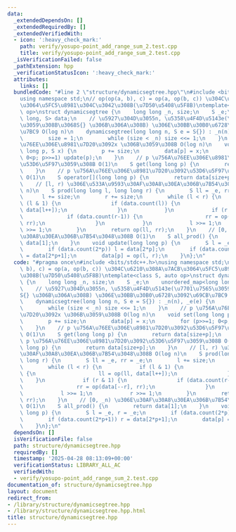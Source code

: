 ```yaml
---
data:
  _extendedDependsOn: []
  _extendedRequiredBy: []
  _extendedVerifiedWith:
  - icon: ':heavy_check_mark:'
    path: verify/yosupo-point_add_range_sum_2.test.cpp
    title: verify/yosupo-point_add_range_sum_2.test.cpp
  _isVerificationFailed: false
  _pathExtension: hpp
  _verificationStatusIcon: ':heavy_check_mark:'
  attributes:
    links: []
  bundledCode: "#line 2 \"structure/dynamicsegtree.hpp\"\n#include <bits/stdc++.h>\n\
    using namespace std;\n// op(op(a, b), c) = op(a, op(b, c)) \u304C\u6210\u308A\u7ACB\
    \u3064\u5FC5\u8981\u304C\u3042\u308B(\u7D50\u5408\u5F8B)\ntemplate<class S, auto\
    \ op>\nstruct dynamicsegtree {\n    long long _n, size;\n    S _e;\n    unordered_map<long\
    \ long, S> data;\n    // \u5927\u304D\u3055n, \u5358\u4F4D\u5143e(\u7701\u7565\
    \u3059\u308B\u3068S{} \u306B\u306A\u308B) \u306E\u30BB\u30B0\u6728\u3092\u69CB\
    \u7BC9 O(log n)\n    dynamicsegtree(long long n, S e = S{}) : _n(n), _e(e) {\n\
    \        size = 1;\n        while (size < _n) size <<= 1;\n    }\n    // p \u756A\
    \u76EE\u306E\u8981\u7D20\u3092x \u306B\u3059\u308B O(log n)\n    void set(long\
    \ long p, S x) {\n        p += size;\n        data[p] = x;\n        for (p>>=1;\
    \ 0<p; p>>=1) update(p);\n    }\n    // p \u756A\u76EE\u306E\u8981\u7D20\u3092\
    \u53D6\u5F97\u3059\u308B O(1)\n    S get(long long p) {\n        return data[size+p];\n\
    \    }\n    // p \u756A\u76EE\u306E\u8981\u7D20\u3092\u53D6\u5F97\u3059\u308B\
    \ O(1)\n    S operator[](long long p) {\n        return data[size+p];\n    }\n\
    \    // [l, r) \u306E\u533A\u9593\u30AF\u30A8\u30EA\u306B\u7B54\u3048\u308B O(log\
    \ n)\n    S prod(long long l, long long r) {\n        S ll = _e, rr = _e;\n  \
    \      l += size;\n        r += size;\n        while (l < r) {\n            if\
    \ (l & 1) {\n                if (data.count(l)) {\n                    ll = op(ll,\
    \ data[l++]);\n                }\n            }\n            if (r & 1) {\n  \
    \              if (data.count(r-1)) {\n                    rr = op(data[--r],\
    \ rr);\n                }\n            }\n            l >>= 1;\n            r\
    \ >>= 1;\n        }\n        return op(ll, rr);\n    }\n    // [0, _n) \u306E\u30AF\
    \u30A8\u30EA\u306B\u7B54\u3048\u308B O(1)\n    S all_prod() {\n        return\
    \ data[1];\n    }\n    void update(long long p) {\n        S l = _e, r = _e;\n\
    \        if (data.count(2*p)) l = data[2*p];\n        if (data.count(2*p+1)) r\
    \ = data[2*p+1];\n        data[p] = op(l, r);\n    }\n};\n"
  code: "#pragma once\n#include <bits/stdc++.h>\nusing namespace std;\n// op(op(a,\
    \ b), c) = op(a, op(b, c)) \u304C\u6210\u308A\u7ACB\u3064\u5FC5\u8981\u304C\u3042\
    \u308B(\u7D50\u5408\u5F8B)\ntemplate<class S, auto op>\nstruct dynamicsegtree\
    \ {\n    long long _n, size;\n    S _e;\n    unordered_map<long long, S> data;\n\
    \    // \u5927\u304D\u3055n, \u5358\u4F4D\u5143e(\u7701\u7565\u3059\u308B\u3068\
    S{} \u306B\u306A\u308B) \u306E\u30BB\u30B0\u6728\u3092\u69CB\u7BC9 O(log n)\n\
    \    dynamicsegtree(long long n, S e = S{}) : _n(n), _e(e) {\n        size = 1;\n\
    \        while (size < _n) size <<= 1;\n    }\n    // p \u756A\u76EE\u306E\u8981\
    \u7D20\u3092x \u306B\u3059\u308B O(log n)\n    void set(long long p, S x) {\n\
    \        p += size;\n        data[p] = x;\n        for (p>>=1; 0<p; p>>=1) update(p);\n\
    \    }\n    // p \u756A\u76EE\u306E\u8981\u7D20\u3092\u53D6\u5F97\u3059\u308B\
    \ O(1)\n    S get(long long p) {\n        return data[size+p];\n    }\n    //\
    \ p \u756A\u76EE\u306E\u8981\u7D20\u3092\u53D6\u5F97\u3059\u308B O(1)\n    S operator[](long\
    \ long p) {\n        return data[size+p];\n    }\n    // [l, r) \u306E\u533A\u9593\
    \u30AF\u30A8\u30EA\u306B\u7B54\u3048\u308B O(log n)\n    S prod(long long l, long\
    \ long r) {\n        S ll = _e, rr = _e;\n        l += size;\n        r += size;\n\
    \        while (l < r) {\n            if (l & 1) {\n                if (data.count(l))\
    \ {\n                    ll = op(ll, data[l++]);\n                }\n        \
    \    }\n            if (r & 1) {\n                if (data.count(r-1)) {\n   \
    \                 rr = op(data[--r], rr);\n                }\n            }\n\
    \            l >>= 1;\n            r >>= 1;\n        }\n        return op(ll,\
    \ rr);\n    }\n    // [0, _n) \u306E\u30AF\u30A8\u30EA\u306B\u7B54\u3048\u308B\
    \ O(1)\n    S all_prod() {\n        return data[1];\n    }\n    void update(long\
    \ long p) {\n        S l = _e, r = _e;\n        if (data.count(2*p)) l = data[2*p];\n\
    \        if (data.count(2*p+1)) r = data[2*p+1];\n        data[p] = op(l, r);\n\
    \    }\n};\n"
  dependsOn: []
  isVerificationFile: false
  path: structure/dynamicsegtree.hpp
  requiredBy: []
  timestamp: '2025-04-28 08:13:09+00:00'
  verificationStatus: LIBRARY_ALL_AC
  verifiedWith:
  - verify/yosupo-point_add_range_sum_2.test.cpp
documentation_of: structure/dynamicsegtree.hpp
layout: document
redirect_from:
- /library/structure/dynamicsegtree.hpp
- /library/structure/dynamicsegtree.hpp.html
title: structure/dynamicsegtree.hpp
---
```

